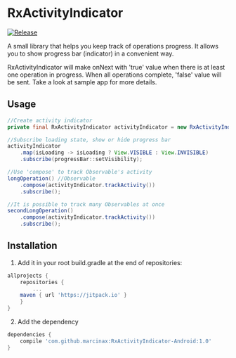 # RxActivityIndicator

[![Release](https://jitpack.io/v/marcinax/RxActivityIndicator-Android.svg)](https://jitpack.io/#marcinax/RxActivityIndicator-Android)

A small library that helps you keep track of operations progress. It allows you to show progress bar (indicator) in a convenient way.

RxActivityIndicator will make onNext with 'true' value when there is at least one operation in progress. When all operations complete, 'false' value will be sent. Take a look at sample app for more details.

Usage
---
```java
//Create activity indicator
private final RxActivityIndicator activityIndicator = new RxActivityIndicator();

//Subscribe loading state, show or hide progress bar
activityIndicator
    .map(isLoading -> isLoading ? View.VISIBLE : View.INVISIBLE)
    .subscribe(progressBar::setVisibility);

//Use 'compose' to track Observable's activity
longOperation() //Observable
    .compose(activityIndicator.trackActivity())
    .subscribe();

//It is possible to track many Observables at once
secondLongOperation()
    .compose(activityIndicator.trackActivity())
    .subscribe();
```

Installation
---
1. Add it in your root build.gradle at the end of repositories:
```groovy
allprojects {
    repositories {
        ...
	maven { url 'https://jitpack.io' }
    }
}
```

2. Add the dependency
```groovy
dependencies {
    compile 'com.github.marcinax:RxActivityIndicator-Android:1.0'
}
```

